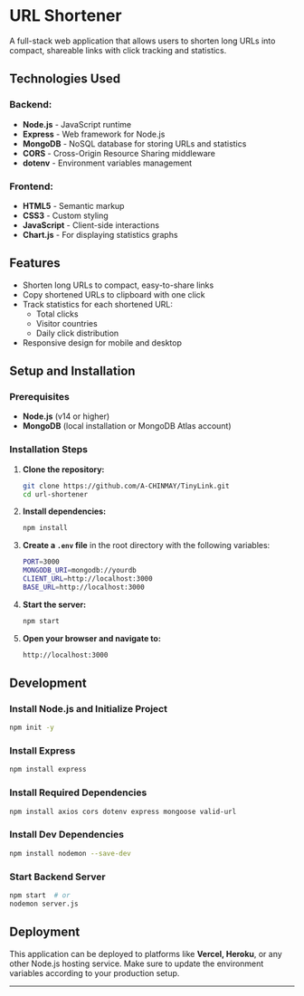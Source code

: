 # URL Shortener

A full-stack web application that allows users to shorten long URLs into compact, shareable links with click tracking and statistics.

## Technologies Used

### Backend:
- **Node.js** - JavaScript runtime
- **Express** - Web framework for Node.js
- **MongoDB** - NoSQL database for storing URLs and statistics
- **CORS** - Cross-Origin Resource Sharing middleware
- **dotenv** - Environment variables management

### Frontend:
- **HTML5** - Semantic markup
- **CSS3** - Custom styling
- **JavaScript** - Client-side interactions
- **Chart.js** - For displaying statistics graphs

## Features
- Shorten long URLs to compact, easy-to-share links
- Copy shortened URLs to clipboard with one click
- Track statistics for each shortened URL:
  - Total clicks
  - Visitor countries
  - Daily click distribution
- Responsive design for mobile and desktop

## Setup and Installation

### Prerequisites
- **Node.js** (v14 or higher)
- **MongoDB** (local installation or MongoDB Atlas account)

### Installation Steps
1. **Clone the repository:**
   ```sh
   git clone https://github.com/A-CHINMAY/TinyLink.git
   cd url-shortener
   ```

2. **Install dependencies:**
   ```sh
   npm install
   ```

3. **Create a `.env` file** in the root directory with the following variables:
   ```sh
   PORT=3000
   MONGODB_URI=mongodb://yourdb
   CLIENT_URL=http://localhost:3000
   BASE_URL=http://localhost:3000
   ```

4. **Start the server:**
   ```sh
   npm start
   ```

5. **Open your browser and navigate to:**
   ```sh
   http://localhost:3000
   ```

## Development

### Install Node.js and Initialize Project
```sh
npm init -y
```

### Install Express
```sh
npm install express
```

### Install Required Dependencies
```sh
npm install axios cors dotenv express mongoose valid-url
```

### Install Dev Dependencies
```sh
npm install nodemon --save-dev
```

### Start Backend Server
```sh
npm start  # or
nodemon server.js
```

## Deployment
This application can be deployed to platforms like **Vercel, Heroku**, or any other Node.js hosting service. Make sure to update the environment variables according to your production setup.

---
